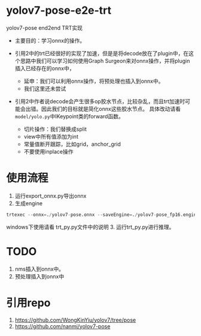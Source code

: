 # yolov7-pose-e2e-trt
yolov7-pose end2end TRT实现

* 主要目的：学习onnx的操作。

* 引用2中的trt已经很好的实现了加速，但是是将decode放在了plugin中，在这个思路中我们可以学习如何使用Graph Surgeon来对onnx操作，并将plugin插入已经存在的onnx中，
    * 延申：我们可以利用onnx操作，将预处理也插入到onnx中。
    * 我们这里还未尝试

* 引用2中作者说decode会产生很多op胶水节点，比较杂乱，而且trt加速时可能会出错。因此我们的目标就是简化onnx这些胶水节点。 具体改动请看`model/yolo.py`中IKeypoint类的forward函数。
    * 切片操作：我们替换成split
    * view中所有值添加为int
    * 常量值断开跟踪，比如grid，anchor_grid
    * 不要使用inplace操作

# 使用流程
1. 运行export_onnx.py导出onnx
2.  生成engine
```python
trtexec --onnx=./yolov7-pose.onnx --saveEngine=./yolov7-pose_fp16.engine --fp16 --workspace=1000
```
windows下使用请看 trt_py.py文件中的说明
3. 运行trt_py.py进行推理。

# TODO
1. nms插入到onnx中。
2. 预处理插入到onnx中

# 引用repo
1. https://github.com/WongKinYiu/yolov7/tree/pose
2. https://github.com/nanmi/yolov7-pose